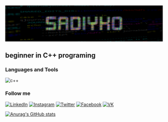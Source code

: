 [![Header](https://raw.githubusercontent.com/Sadiyko/Sadiyko/main/assets/Новый%20проект%20(2).jpg)](https://www.linkedin.com/in/sadiya-velikhanova-18592a256/)

## beginner in C++ programing

### Languages and Tools
![c++](https://img.shields.io/badge/-c++-020223?style=for-the-badge&logo=c%2b%2b&LogoColor=250202)	

### Follow me
[![LinkedIn](https://img.shields.io/badge/-LinkedIn-0793e3?style=for-the-badge&logo=LinkedIn&LogoColor=021018)](https://www.linkedin.com/in/sadiya-velikhanova-18592a256/)
[![Instagram](https://img.shields.io/badge/-Instagram-393939?style=for-the-badge&logo=Instagram&LogoColor=393939)](https://www.instagram.com/sadiyko/)
[![Twitter](https://img.shields.io/badge/-Twitter-000?style=for-the-badge&logo=Twitter&LogoColor=393939)](https://twitter.com/sadiyko)
[![Facebook](https://img.shields.io/badge/-Facebook-ffffff?style=for-the-badge&logo=Facebook&LogoColor=393939)](https://www.facebook.com/profile.php?id=100022806754911)
[![VK](https://img.shields.io/badge/-vKONTAKTE-01061c?style=for-the-badge&logo=VK&LogoColor=393939)](https://vk.com/saykasadiya)

[![Anurag's GitHub stats](https://github-readme-stats.vercel.app/api?username=sadiyko&show_icons=true)](https://github.com/anuraghazra/github-readme-stats)